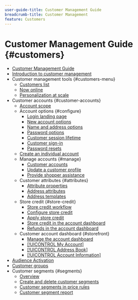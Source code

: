 ```yaml
---
user-guide-title: Customer Management Guide
breadcrumb-title: Customer Management
feature: Customers
---
```


# Customer Management Guide {#customers}

+ [Customer Management Guide](guide-overview.md)
+ [Introduction to customer management](customers-introduction.md)
+ Customer management tools {#customers-menu}
  + [Customers list](customers-all.md)
  + [Now online](now-online.md)
  + [Personalization at scale](personalize-scale.md)
+ Customer accounts {#customer-accounts}
  + [Account scope](customer-account-scope.md)
  + Account options {#configure}
    + [Login landing page](login-landing-page.md)
    + [New account options](account-options-new.md)
    + [Name and address options](name-address-options.md)
    + [Password options](password-options.md)
    + [Customer session lifetime](customer-online-options.md)
    + [Customer sign-in](customer-sign-in.md)
    + [Password resets](password-reset.md)
  + [Create an individual account](account-create.md)
  + Manage accounts {#manage}
    + [Customer accounts](manage-account.md)
    + [Update a customer profile](update-account.md)
    + [Provide shopper assistance](login-as-customer.md)
  + Customer attributes {#attributes}
    + [Attribute properties](attribute-properties.md)
    + [Address attributes](address-attributes.md)
    + [Address templates](address-templates.md)
  + Store credit {#store-credit}
    + [Store credit workflow](store-credit.md)
    + [Configure store credit](credit-configure.md)
    + [Apply store credit](store-credit-using.md)
    + [Store credit in the account dashboard](account-dashboard-store-credit.md)
    + [Refunds in the account dashboard](refunds-customer-account.md)
  + Customer account dashboard {#storefront}
    + [Manage the account dashboard](account-dashboard.md)
    + [[!UICONTROL My Account]](account-dashboard-my-account.md)
    + [[!UICONTROL Address Book]](account-dashboard-address-book.md)
    + [[!UICONTROL Account Information]](account-dashboard-account-information.md)
+ [Audience Activation](audience-activation.md)
+ [Customer groups](customer-groups.md)
+ Customer segments {#segments}
  + [Overview](customer-segments.md)
  + [Create and delete customer segments](customer-segment-create.md)
  + [Customer segments in price rules](customer-segment-price-rule.md)
  + [Customer segment report](customer-segment-reports.md)
